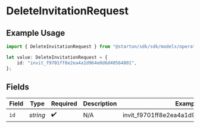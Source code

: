 # DeleteInvitationRequest

## Example Usage

```typescript
import { DeleteInvitationRequest } from "@starton/sdk/sdk/models/operations";

let value: DeleteInvitationRequest = {
    id: "invit_f9701ff8e2ea4a1d964e0d6d40564801",
};
```

## Fields

| Field                                  | Type                                   | Required                               | Description                            | Example                                |
| -------------------------------------- | -------------------------------------- | -------------------------------------- | -------------------------------------- | -------------------------------------- |
| `id`                                   | *string*                               | :heavy_check_mark:                     | N/A                                    | invit_f9701ff8e2ea4a1d964e0d6d40564801 |